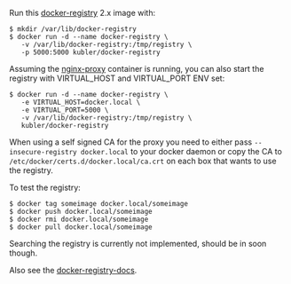 Run this [docker-registry][] 2.x image with:

    $ mkdir /var/lib/docker-registry
    $ docker run -d --name docker-registry \
       -v /var/lib/docker-registry:/tmp/registry \
       -p 5000:5000 kubler/docker-registry

Assuming the [nginx-proxy][] container is running, you can also start the registry with VIRTUAL_HOST and VIRTUAL_PORT ENV set:

    $ docker run -d --name docker-registry \
       -e VIRTUAL_HOST=docker.local \
       -e VIRTUAL_PORT=5000 \
       -v /var/lib/docker-registry:/tmp/registry \
       kubler/docker-registry

When using a self signed CA for the proxy you need to either pass `--insecure-registry docker.local` to your docker daemon
or copy the CA to `/etc/docker/certs.d/docker.local/ca.crt` on each box that wants to use the registry.

To test the registry:

    $ docker tag someimage docker.local/someimage
    $ docker push docker.local/someimage
    $ docker rmi docker.local/someimage
    $ docker pull docker.local/someimage

Searching the registry is currently not implemented, should be in soon though.

Also see the [docker-registry-docs][].

[docker-registry]: https://github.com/docker/distribution/
[docker-registry-docs]: https://github.com/docker/distribution/blob/master/docs/index.md
[nginx-proxy]: https://github.com/edannenberg/gentoo-bb/tree/master/bb-dock/nginx-proxy
